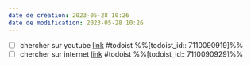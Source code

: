 ```yaml
---
date de création: 2023-05-28 10:26
date de modification: 2023-05-28 10:26
---
```

- [ ] chercher sur youtube [link](https://todoist.com/showTask?id=7110090919) #todoist %%[todoist_id:: 7110090919]%%
- [ ] chercher sur internet [link](https://todoist.com/showTask?id=7110090929) #todoist %%[todoist_id:: 7110090929]%%